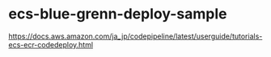 # ecs-blue-grenn-deploy-sample
https://docs.aws.amazon.com/ja_jp/codepipeline/latest/userguide/tutorials-ecs-ecr-codedeploy.html
